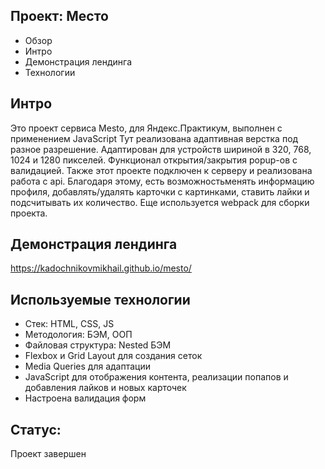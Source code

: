 ## Проект: Место
* Обзор
* Интро
* Демонстрация лендинга
* Технологии
## Интро
Это проект сервиса Mesto, для Яндекс.Практикум, выполнен с применением JavaScript Тут реализована адаптивная верстка под разное разрешение. Адаптирован для устройств шириной в 320, 768, 1024 и 1280 пикселей. Функционал открытия/закрытия popup-ов c валидацией. Также этот проекте подключен к серверу и реализована работа с api. Благодаря этому, есть возможностьменять информацию профиля, добавлять/удалять карточки с картинками, ставить лайки и подсчитывать их количество. Еще используется webpack для сборки проекта. 
## Демонстрация лендинга
https://kadochnikovmikhail.github.io/mesto/

## Используемые технологии
* Стек: HTML, CSS, JS
* Методология: БЭМ, ООП
* Файловая структура: Nested БЭМ
* Flexbox и Grid Layout для создания сеток
* Media Queries для адаптации
* JavaScript для отображения контента, реализации попапов и добавления лайков и новых карточек
* Настроена валидация форм
## Статус:
Проект завершен
